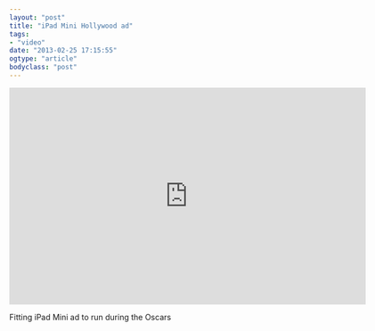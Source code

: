 ```yaml
---
layout: "post"
title: "iPad Mini Hollywood ad"
tags: 
- "video"
date: "2013-02-25 17:15:55"
ogtype: "article"
bodyclass: "post"
---
```


<span class="embed-youtube" style="text-align:center; display: block;"><iframe allowfullscreen="true" class="youtube-player" frameborder="0" height="390" src="http://www.youtube.com/embed/H8pj3WQyOzY?version=3&rel=1&fs=1&showsearch=0&showinfo=1&iv_load_policy=1&wmode=transparent" type="text/html" width="640"></iframe></span>

Fitting iPad Mini ad to run during the Oscars